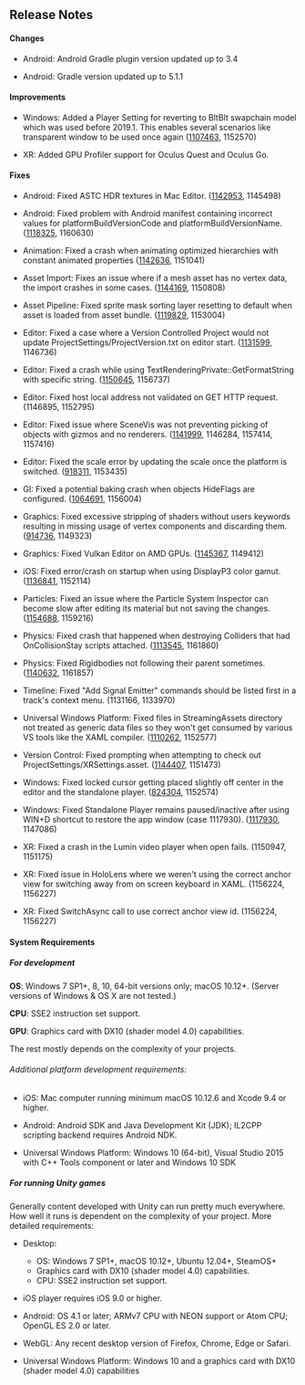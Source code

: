 ## Release Notes

#### Changes

-   Android: Android Gradle plugin version updated up to 3.4

-   Android: Gradle version updated up to 5.1.1

#### Improvements

-   Windows: Added a Player Setting for reverting to BltBlt swapchain model which was used before 2019.1. This enables several scenarios like transparent window to be used once again ([1107463](https://issuetracker.unity3d.com/issues/regression-window-as-a-transparent-overlay-fails-when-using-dwmextendframeintoclientarea-in-the-2019-dot-1-versions), 1152570)

-   XR: Added GPU Profiler support for Oculus Quest and Oculus Go.

#### Fixes

-   Android: Fixed ASTC HDR textures in Mac Editor. ([1142953](https://issuetracker.unity3d.com/issues/astc-hdr-textures-are-broken-in-maceditor-slash-metal), 1145498)

-   Android: Fixed problem with Android manifest containing incorrect values for platformBuildVersionCode and platformBuildVersionName. ([1118325](https://issuetracker.unity3d.com/issues/android-android-manifest-contains-incorrect-values-for-platformbuildversioncode-and-platformbuildversionname), 1160630)

-   Animation: Fixed a crash when animating optimized hierarchies with constant animated properties ([1142636](https://issuetracker.unity3d.com/issues/animator-controller-causes-the-editor-to-crash-on-mecanim-animation-transformvaluesfromclip-when-entering-play-mode), 1151041)

-   Asset Import: Fixes an issue where if a mesh asset has no vertex data, the import crashes in some cases. ([1144169](https://issuetracker.unity3d.com/issues/unity-freeze-and-mono-arch-find-jit-info-ext-crash-when-importing-corrupted-mesh-asset-files), 1150808)

-   Asset Pipeline: Fixed sprite mask sorting layer resetting to default when asset is loaded from asset bundle. ([1119829](https://issuetracker.unity3d.com/issues/asset-bundles-sprite-mask-sorting-layer-resets-to-default-when-asset-is-loaded-from-asset-bundle), 1153004)

-   Editor: Fixed a case where a Version Controlled Project would not update ProjectSettings/ProjectVersion.txt on editor start. ([1131599](https://issuetracker.unity3d.com/issues/perforce-reverting-the-projectversion-file-marks-it-as-read-only-preventing-any-further-updates), 1146736)

-   Editor: Fixed a crash while using TextRenderingPrivate::GetFormatString with specific string. ([1150645](https://issuetracker.unity3d.com/issues/crash-on-textrenderingprivate-getformatstring-when-using-specific-string), 1156737)

-   Editor: Fixed host local address not validated on GET HTTP request. (1146895, 1152795)

-   Editor: Fixed issue where SceneVis was not preventing picking of objects with gizmos and no renderers. ([1141999](https://issuetracker.unity3d.com/issues/canvas-objects-are-selectable-when-they-are-hidden), 1146284, 1157414, 1157416)

-   Editor: Fixed the scale error by updating the scale once the platform is switched. ([918311](https://issuetracker.unity3d.com/issues/switching-between-platforms-results-into-game-views-resolution-slash-aspect-ratio-scale-settings-not-changing), 1153435)

-   GI: Fixed a potential baking crash when objects HideFlags are configured. ([1064691](https://issuetracker.unity3d.com/issues/console-is-continuously-spammed-with-assertion-failed-on-expression-kvalidsceneobjectidentifier-equals-equals-res-after-project-update), 1156004)

-   Graphics: Fixed excessive stripping of shaders without users keywords resulting in missing usage of vertex components and discarding them. ([914736](https://issuetracker.unity3d.com/issues/meshes-lose-vertex-color-in-builds-with-static-batching-enabled-when-certain-shaders-are-present-in-the-scene), 1149323)

-   Graphics: Fixed Vulkan Editor on AMD GPUs. ([1145367](https://issuetracker.unity3d.com/issues/vulkan-amd-objects-do-not-get-rendered-when-the-camera-has-clear-flags-set-to-skybox), 1149412)

-   iOS: Fixed error/crash on startup when using DisplayP3 color gamut. ([1136841](https://issuetracker.unity3d.com/issues/ios-metal-displayp3-color-gamut-results-in-metal-errors-on-startup-in-generatebuiltintextures), 1152114)

-   Particles: Fixed an issue where the Particle System Inspector can become slow after editing its material but not saving the changes. ([1154688](https://issuetracker.unity3d.com/issues/system-becomes-slow-when-using-a-particle-system-with-a-material-that-has-a-shader-that-uses-a-custom-shader-gui), 1159216)

-   Physics: Fixed crash that happened when destroying Colliders that had OnCollisionStay scripts attached. ([1113545](https://issuetracker.unity3d.com/issues/crash-on-simulationcallbackreceiver-oncontact-when-objects-are-destructing), 1161860)

-   Physics: Fixed Rigidbodies not following their parent sometimes. ([1140632](https://issuetracker.unity3d.com/issues/ontriggerenter-is-called-inconsistently-when-moving-a-trigger-via-input-key-press-with-addforce), 1161857)

-   Timeline: Fixed \"Add Signal Emitter\" commands should be listed first in a track\'s context menu. (1131166, 1133970)

-   Universal Windows Platform: Fixed files in StreamingAssets directory not treated as generic data files so they won\'t get consumed by various VS tools like the XAML compiler. ([1110262](https://issuetracker.unity3d.com/issues/uwp-il2cpp-visual-studios-builds-fails-with-xamlcompiler-error), 1152577)

-   Version Control: Fixed prompting when attempting to check out ProjectSettings/XRSettings.asset. ([1144407](https://issuetracker.unity3d.com/issues/vcs-xrsettings-file-shows-checkout-pop-up-which-is-inconsistent-with-other-settings-files), 1151473)

-   Windows: Fixed locked cursor getting placed slightly off center in the editor and the standalone player. ([824304](https://issuetracker.unity3d.com/issues/input-dot-mouseposition-returns-incorrect-value-when-using-locked-cursor), 1152574)

-   Windows: Fixed Standalone Player remains paused/inactive after using WIN+D shortcut to restore the app window (case 1117930). ([1117930](https://issuetracker.unity3d.com/issues/canvas-elements-are-disabled-in-the-build-project-when-navigating-in-and-out-of-desktop-by-using-win-plus-d), 1147086)

-   XR: Fixed a crash in the Lumin video player when open fails. (1150947, 1151175)

-   XR: Fixed issue in HoloLens where we weren\'t using the correct anchor view for switching away from on screen keyboard in XAML. (1156224, 1156227)

-   XR: Fixed SwitchAsync call to use correct anchor view id. (1156224, 1156227)

#### System Requirements

##### For development

**OS**: Windows 7 SP1+, 8, 10, 64-bit versions only; macOS 10.12+. (Server versions of Windows & OS X are not tested.)

**CPU**: SSE2 instruction set support.

**GPU**: Graphics card with DX10 (shader model 4.0) capabilities.

The rest mostly depends on the complexity of your projects.

###### Additional platform development requirements:

-   iOS: Mac computer running minimum macOS 10.12.6 and Xcode 9.4 or higher.

-   Android: Android SDK and Java Development Kit (JDK); IL2CPP scripting backend requires Android NDK.

-   Universal Windows Platform: Windows 10 (64-bit), Visual Studio 2015 with C++ Tools component or later and Windows 10 SDK

##### For running Unity games

Generally content developed with Unity can run pretty much everywhere. How well it runs is dependent on the complexity of your project. More detailed requirements:

-   Desktop:

    -   OS: Windows 7 SP1+, macOS 10.12+, Ubuntu 12.04+, SteamOS+
    -   Graphics card with DX10 (shader model 4.0) capabilities.
    -   CPU: SSE2 instruction set support.

-   iOS player requires iOS 9.0 or higher.

-   Android: OS 4.1 or later; ARMv7 CPU with NEON support or Atom CPU; OpenGL ES 2.0 or later.

-   WebGL: Any recent desktop version of Firefox, Chrome, Edge or Safari.

-   Universal Windows Platform: Windows 10 and a graphics card with DX10 (shader model 4.0) capabilities
